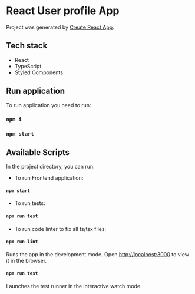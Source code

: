 # React User profile App

Project was generated by [Create React App](https://github.com/facebook/create-react-app).

## Tech stack

- React
- TypeScript
- Styled Components

## Run application
To run application you need to run:

### `npm i`
### `npm start`

## Available Scripts

In the project directory, you can run:

- To run Frontend application:
#### `npm start`

- To run tests:
#### `npm run test`

- To run code linter to fix all ts/tsx files:
#### `npm run lint`

Runs the app in the development mode.
Open [http://localhost:3000](http://localhost:3000) to view it in the browser.

#### `npm run test`

Launches the test runner in the interactive watch mode.


